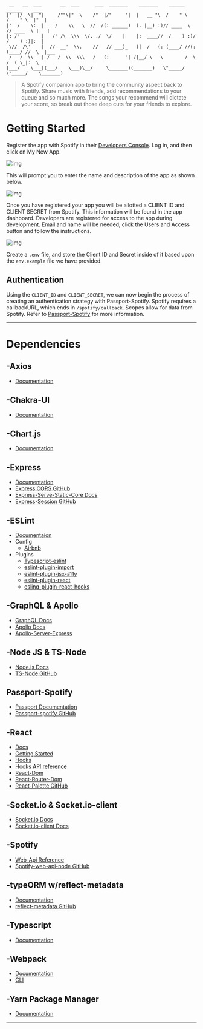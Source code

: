 ```

 __   __  ___       __  ___      ___  _______    _______    ______      ______    ___
|"  |/  \|  "|     /""\|"  \    /"  |/"     "|  |   __ "\  /    " \    /    " \  |"  |
|'  /    \:  |    /    \\   \  //  /(: ______)  (. |__) :)// ____  \  // ____  \ ||  |
|: /'        |   /' /\  \\\  \/. ./  \/    |    |:  ____//  /    ) :)/  /    ) :)|:  |
 \//  /\'    |  //  __'  \\.    //   // ___)_   (|  /   (: (____/ //(: (____/ //  \  |___
 /   /  \\   | /   /  \\  \\\   /   (:      "| /|__/ \   \        /  \        /  ( \_|:  \
|___/    \___|(___/    \___)\__/     \_______)(_______)   \"_____/    \"_____/    \_______)

```

> A Spotify companion app to bring the community aspect back to Spotify. Share music with friends, add recommendations to your queue and so much more. The songs your recommend will dictate your score, so break out those deep cuts for your friends to explore.

# Getting Started

 Register the app with Spotify in their [Developers Console](https://developer.spotify.com/dashboard/applications). Log in, and then click on My New App.

 ![img](https://i.imgur.com/mfubO5Y.png)

This will prompt you to enter the name and description of the app as shown below.

 ![img](https://i.imgur.com/SqONWA9.png)

Once you have registered your app you will be allotted a CLIENT ID and CLIENT SECRET from Spotify. This information will be found in the app dashboard. Developers are registered for access to the app during development. Email and name will be needed, click the Users and Access button and follow the instructions.

 ![img](https://imgur.com/uKmpomD.png)

Create a `.env` file, and store the Client ID and Secret inside of it based upon the `env.example` file we have provided.

## Authentication

 Using the `CLIENT_ID` and `CLIENT_SECRET`, we can now begin the process of creating an authentication strategy with Passport-Spotify. Spotify requires a callbackURL, which ends in `/spotify/callback`.
 Scopes allow for data from Spotify. Refer to [Passport-Spotify](https://github.com/JMPerez/passport-spotify) for more information.

 ---

# Dependencies

## -Axios

* [Documentation](https://axios-http.com/docs/intro)

## -Chakra-UI

* [Documentation](https://chakra-ui.com/)

## -Chart.js

* [Documentation](https://www.chartjs.org/)

## -Express

* [Documentation](https://expressjs.com/)
* [Express CORS GitHub](https://github.com/expressjs/cors)
* [Express-Serve-Static-Core Docs](http://expressjs.com/en/resources/middleware/serve-static.html)
* [Express-Session GitHub](https://github.com/expressjs/session)

## -ESLint

* [Documentaion](https://eslint.org/)
* Config
  * [Airbnb](https://github.com/airbnb/javascript/tree/master/packages/eslint-config-airbnb)
* Plugins
  * [Typescript-eslint](https://github.com/typescript-eslint/typescript-eslint)
  * [eslint-plugin-import](https://github.com/import-js/eslint-plugin-import)
  * [eslint-plugin-jsx-a11y](https://github.com/jsx-eslint/eslint-plugin-jsx-a11y)
  * [eslint-plugin-react](https://github.com/yannickcr/eslint-plugin-react)
  * [esling-plugin-react-hooks](https://github.com/facebook/react/tree/main/packages/eslint-plugin-react-hooks)

## -GraphQL & Apollo

* [GraphQL Docs](https://graphql.org/)
* [Apollo Docs](https://www.apollographql.com/docs/apollo-server/)
* [Apollo-Server-Express](https://www.apollographql.com/docs/apollo-server/integrations/middleware/#apollo-server-express)

## -Node JS & TS-Node

* [Node.js Docs](https://nodejs.org/en/)
* [TS-Node GitHub](https://github.com/TypeStrong/ts-node)

## Passport-Spotify

* [Passport Documentation](http://www.passportjs.org/packages/passport-spotify/)
* [Passport-spotify GitHub](https://github.com/JMPerez/passport-spotify)

## -React

* [Docs](https://reactjs.org/)
* [Getting Started](https://reactjs.org/docs/getting-started.html)
* [Hooks](https://reactjs.org/docs/hooks-intro.html)
* [Hooks API reference](https://reactjs.org/docs/hooks-reference.html)
* [React-Dom](https://reactjs.org/docs/react-dom.html)
* [React-Router-Dom](https://reactrouter.com/web/guides/quick-start)
* [React-Palette GitHub](https://github.com/leonardokl/react-palette)

## -Socket.io & Socket.io-client

* [Socket.io Docs](https://socket.io/docs/v4/index.html)
* [Socket.io-client Docs](https://socket.io/docs/v4/index.html)

## -Spotify

* [Web-Api Reference](https://developer.spotify.com/documentation/web-api/reference/)
* [Spotify-web-api-node GitHub](https://github.com/thelinmichael/spotify-web-api-node)

## -typeORM w/reflect-metadata

* [Documentation](https://typeorm.io/#/)
* [reflect-metadata GitHub](https://github.com/rbuckton/reflect-metadata)

## -Typescript

* [Documentation](https://www.typescriptlang.org/)

## -Webpack

* [Documentation](https://webpack.js.org/)
* [CLI](https://webpack.js.org/api/cli/)

## -Yarn Package Manager

* [Documentation](https://classic.yarnpkg.com/en/)

---
